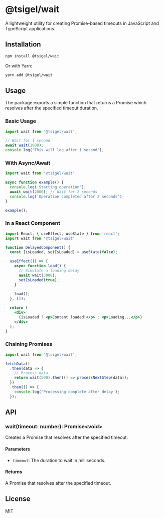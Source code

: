 # @tsigel/wait

A lightweight utility for creating Promise-based timeouts in JavaScript and TypeScript applications.

## Installation

```bash
npm install @tsigel/wait
```

Or with Yarn:

```bash
yarn add @tsigel/wait
```

## Usage

The package exports a simple function that returns a Promise which resolves after the specified timeout duration.

### Basic Usage

```javascript
import wait from '@tsigel/wait';

// Wait for 1 second
await wait(1000);
console.log('This will log after 1 second');
```

### With Async/Await

```javascript
import wait from '@tsigel/wait';

async function example() {
  console.log('Starting operation');
  await wait(2000); // Wait for 2 seconds
  console.log('Operation completed after 2 seconds');
}

example();
```

### In a React Component

```jsx
import React, { useEffect, useState } from 'react';
import wait from '@tsigel/wait';

function DelayedComponent() {
  const [isLoaded, setIsLoaded] = useState(false);

  useEffect(() => {
    async function load() {
      // Simulate a loading delay
      await wait(3000);
      setIsLoaded(true);
    }
    
    load();
  }, []);

  return (
    <div>
      {isLoaded ? <p>Content loaded!</p> : <p>Loading...</p>}
    </div>
  );
}
```

### Chaining Promises

```javascript
import wait from '@tsigel/wait';

fetchData()
  .then(data => {
    // Process data
    return wait(500).then(() => processNextStep(data));
  })
  .then(() => {
    console.log('Processing complete after delay');
  });
```

## API

### wait(timeout: number): Promise&lt;void&gt;

Creates a Promise that resolves after the specified timeout.

#### Parameters

- `timeout`: The duration to wait in milliseconds.

#### Returns

A Promise that resolves after the specified timeout.

## License

MIT